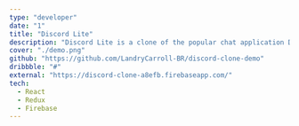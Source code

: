 ```yaml
---
type: "developer"
date: "1"
title: "Discord Lite"
description: "Discord Lite is a clone of the popular chat application Discord, created for a school project and built using React, Redux, and Firebase."
cover: "./demo.png"
github: "https://github.com/LandryCarroll-BR/discord-clone-demo"
dribbble: "#"
external: "https://discord-clone-a8efb.firebaseapp.com/"
tech:
  - React
  - Redux
  - Firebase
---
```

